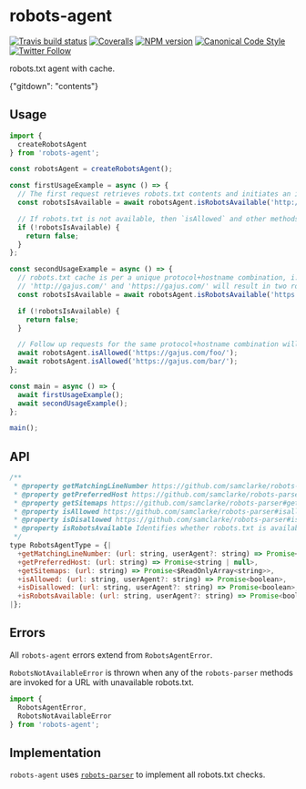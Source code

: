 # robots-agent

[![Travis build status](http://img.shields.io/travis/gajus/robots-agent/master.svg?style=flat-square)](https://travis-ci.org/gajus/robots-agent)
[![Coveralls](https://img.shields.io/coveralls/gajus/robots-agent.svg?style=flat-square)](https://coveralls.io/github/gajus/robots-agent)
[![NPM version](http://img.shields.io/npm/v/robots-agent.svg?style=flat-square)](https://www.npmjs.org/package/robots-agent)
[![Canonical Code Style](https://img.shields.io/badge/code%20style-canonical-blue.svg?style=flat-square)](https://github.com/gajus/canonical)
[![Twitter Follow](https://img.shields.io/twitter/follow/kuizinas.svg?style=social&label=Follow)](https://twitter.com/kuizinas)

robots.txt agent with cache.

{"gitdown": "contents"}

## Usage

```js
import {
  createRobotsAgent
} from 'robots-agent';

const robotsAgent = createRobotsAgent();

const firstUsageExample = async () => {
  // The first request retrieves robots.txt contents and initiates an instance of 'robots-parser'.
  const robotsIsAvailable = await robotsAgent.isRobotsAvailable('http://gajus.com/');

  // If robots.txt is not available, then `isAllowed` and other methods will throw an error.
  if (!robotsIsAvailable) {
    return false;
  }
};

const secondUsageExample = async () => {
  // robots.txt cache is per a unique protocol+hostname combination, i.e.
  // 'http://gajus.com/' and 'https://gajus.com/' will result in two robots.txt lookups.
  const robotsIsAvailable = await robotsAgent.isRobotsAvailable('https://gajus.com/');

  if (!robotsIsAvailable) {
    return false;
  }

  // Follow up requests for the same protocol+hostname combination will not create new HTTP requests.
  await robotsAgent.isAllowed('https://gajus.com/foo/');
  await robotsAgent.isAllowed('https://gajus.com/bar/');
};

const main = async () => {
  await firstUsageExample();
  await secondUsageExample();
};

main();

```

## API

```js
/**
 * @property getMatchingLineNumber https://github.com/samclarke/robots-parser#getmatchinglinenumberurl-ua
 * @property getPreferredHost https://github.com/samclarke/robots-parser#getpreferredhost
 * @property getSitemaps https://github.com/samclarke/robots-parser#getsitemaps
 * @property isAllowed https://github.com/samclarke/robots-parser#isallowedurl-ua
 * @property isDisallowed https://github.com/samclarke/robots-parser#isdisallowedurl-ua
 * @property isRobotsAvailable Identifies whether robots.txt is available for the URL.
 */
type RobotsAgentType = {|
  +getMatchingLineNumber: (url: string, userAgent?: string) => Promise<number>,
  +getPreferredHost: (url: string) => Promise<string | null>,
  +getSitemaps: (url: string) => Promise<$ReadOnlyArray<string>>,
  +isAllowed: (url: string, userAgent?: string) => Promise<boolean>,
  +isDisallowed: (url: string, userAgent?: string) => Promise<boolean>,
  +isRobotsAvailable: (url: string, userAgent?: string) => Promise<boolean>
|};

```

## Errors

All `robots-agent` errors extend from `RobotsAgentError`.

`RobotsNotAvailableError` is thrown when any of the `robots-parser` methods are invoked for a URL with unavailable robots.txt.

```js
import {
  RobotsAgentError,
  RobotsNotAvailableError
} from 'robots-agent';

```

## Implementation

`robots-agent` uses [`robots-parser`](https://github.com/samclarke/robots-parser) to implement all robots.txt checks.
